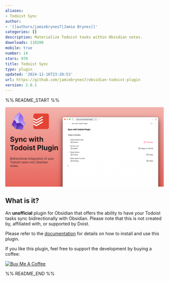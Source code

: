 ```yaml
---
aliases:
- Todoist Sync
author:
- '[[authors/jamiebrynes7|Jamie Brynes]]'
categories: []
description: Materialize Todoist tasks within Obsidian notes.
downloads: 110200
mobile: true
number: 14
stars: 978
title: Todoist Sync
type: plugin
updated: '2024-12-16T23:20:53'
url: https://github.com/jamiebrynes7/obsidian-todoist-plugin
version: 2.0.1
---
```


%% README_START %%

![Sync with Todoist Plugin for Obsidian](https://raw.githubusercontent.com/jamiebrynes7/obsidian-todoist-plugin/HEAD/docs/static/img/social-card.jpg)

## What is it?

An **unofficial** plugin for Obsidian that offers the ability to have your Todoist tasks sync bidirectionally with Obsidian. Please note that this is not created by, affiliated with, or supported by Doist.

Please refer to the [documentation](https://jamiebrynes7.github.io/obsidian-todoist-plugin/docs/overview) for details on how to install and use this plugin.

If you like this plugin, feel free to support the development by buying a coffee:

<a href="https://www.buymeacoffee.com/jamiebrynes" target="_blank"><img src="https://cdn.buymeacoffee.com/buttons/v2/default-yellow.png" alt="Buy Me A Coffee" style="height: 60px !important;width: 217px !important;" ></a>


%% README_END %%
